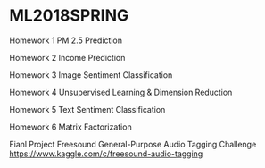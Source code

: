 # ML2018SPRING
Homework 1
PM 2.5 Prediction

Homework 2
Income Prediction

Homework 3
Image Sentiment Classification

Homework 4
Unsupervised Learning & Dimension Reduction

Homework 5
Text Sentiment Classification

Homework 6
Matrix Factorization

Fianl Project
Freesound General-Purpose Audio Tagging Challenge
https://www.kaggle.com/c/freesound-audio-tagging
